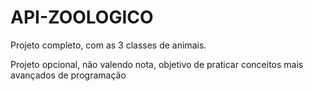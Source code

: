 # API-ZOOLOGICO

Projeto completo, com as 3 classes de animais.

Projeto opcional, não valendo nota, objetivo de praticar conceitos mais avançados de programação
